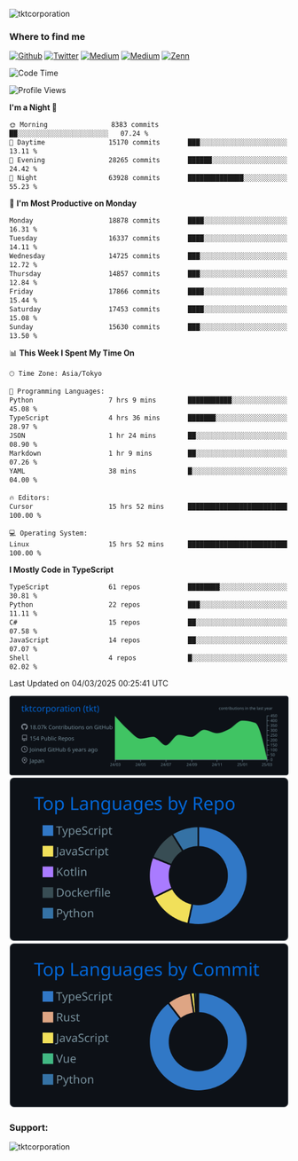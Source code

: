 <p align="left"> <img src="https://komarev.com/ghpvc/?username=tktcorporation&label=Profile%20views&color=0e75b6&style=flat" alt="tktcorporation" /> </p>

<h3>Where to find me</h3>
<p>
<a href="https://github.com/tktcorporation" target="_blank"><img alt="Github" src="https://img.shields.io/badge/GitHub-%2312100E.svg?&style=for-the-badge&logo=Github&logoColor=white" /></a>
<a href="https://twitter.com/tktcorporation" target="_blank"><img alt="Twitter" src="https://img.shields.io/badge/twitter-%231DA1F2.svg?&style=for-the-badge&logo=twitter&logoColor=white" /></a>
<a href="https://www.linkedin.com/in/tktcorporation" target="_blank"><img alt="Medium" src="https://img.shields.io/badge/linkdin-0a66c2.svg?&style=for-the-badge&logo=linkedin&logoColor=white" /></a>
<a href="https://qiita.com/tktcorporation" target="_blank"><img alt="Medium" src="https://img.shields.io/badge/qiita-55C500.svg?&style=for-the-badge&logo=qiita&logoColor=white" /></a>
<a href="https://zenn.dev/tktcorporation" target="_blank"><img alt="Zenn" src="https://img.shields.io/badge/Zenn-3EA8FF.svg?&style=for-the-badge&logo=Zenn&logoColor=white" /></a>
</p>
  
<!--START_SECTION:waka-->
![Code Time](http://img.shields.io/badge/Code%20Time-2%2C188%20hrs%2034%20mins-blue)

![Profile Views](http://img.shields.io/badge/Profile%20Views-23-blue)

**I'm a Night 🦉** 

```text
🌞 Morning                8383 commits        ██░░░░░░░░░░░░░░░░░░░░░░░   07.24 % 
🌆 Daytime                15170 commits       ███░░░░░░░░░░░░░░░░░░░░░░   13.11 % 
🌃 Evening                28265 commits       ██████░░░░░░░░░░░░░░░░░░░   24.42 % 
🌙 Night                  63928 commits       ██████████████░░░░░░░░░░░   55.23 % 
```
📅 **I'm Most Productive on Monday** 

```text
Monday                   18878 commits       ████░░░░░░░░░░░░░░░░░░░░░   16.31 % 
Tuesday                  16337 commits       ████░░░░░░░░░░░░░░░░░░░░░   14.11 % 
Wednesday                14725 commits       ███░░░░░░░░░░░░░░░░░░░░░░   12.72 % 
Thursday                 14857 commits       ███░░░░░░░░░░░░░░░░░░░░░░   12.84 % 
Friday                   17866 commits       ████░░░░░░░░░░░░░░░░░░░░░   15.44 % 
Saturday                 17453 commits       ████░░░░░░░░░░░░░░░░░░░░░   15.08 % 
Sunday                   15630 commits       ███░░░░░░░░░░░░░░░░░░░░░░   13.50 % 
```


📊 **This Week I Spent My Time On** 

```text
🕑︎ Time Zone: Asia/Tokyo

💬 Programming Languages: 
Python                   7 hrs 9 mins        ███████████░░░░░░░░░░░░░░   45.08 % 
TypeScript               4 hrs 36 mins       ███████░░░░░░░░░░░░░░░░░░   28.97 % 
JSON                     1 hr 24 mins        ██░░░░░░░░░░░░░░░░░░░░░░░   08.90 % 
Markdown                 1 hr 9 mins         ██░░░░░░░░░░░░░░░░░░░░░░░   07.26 % 
YAML                     38 mins             █░░░░░░░░░░░░░░░░░░░░░░░░   04.00 % 

🔥 Editors: 
Cursor                   15 hrs 52 mins      █████████████████████████   100.00 % 

💻 Operating System: 
Linux                    15 hrs 52 mins      █████████████████████████   100.00 % 
```

**I Mostly Code in TypeScript** 

```text
TypeScript               61 repos            ████████░░░░░░░░░░░░░░░░░   30.81 % 
Python                   22 repos            ███░░░░░░░░░░░░░░░░░░░░░░   11.11 % 
C#                       15 repos            ██░░░░░░░░░░░░░░░░░░░░░░░   07.58 % 
JavaScript               14 repos            ██░░░░░░░░░░░░░░░░░░░░░░░   07.07 % 
Shell                    4 repos             █░░░░░░░░░░░░░░░░░░░░░░░░   02.02 % 
```




 Last Updated on 04/03/2025 00:25:41 UTC
<!--END_SECTION:waka-->

[![](https://raw.githubusercontent.com/tktcorporation/tktcorporation/master/profile-summary-card-output/github_dark/0-profile-details.svg)](https://github.com/vn7n24fzkq/github-profile-summary-cards)
[![](https://raw.githubusercontent.com/tktcorporation/tktcorporation/master/profile-summary-card-output/github_dark/1-repos-per-language.svg)](https://github.com/vn7n24fzkq/github-profile-summary-cards) [![](https://raw.githubusercontent.com/tktcorporation/tktcorporation/master/profile-summary-card-output/github_dark/2-most-commit-language.svg)](https://github.com/vn7n24fzkq/github-profile-summary-cards)

<h3 align="left">Support:</h3>
<p><a href="https://www.buymeacoffee.com/tktcorporation"> <img align="left" src="https://cdn.buymeacoffee.com/buttons/v2/default-yellow.png" height="50" width="210" alt="tktcorporation" /></a></p><br><br>
